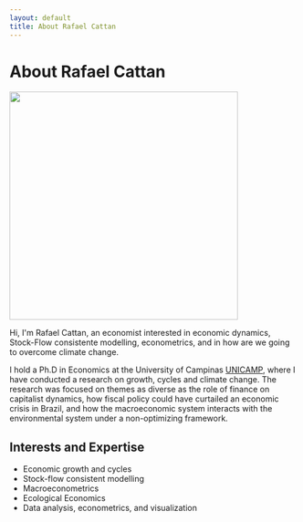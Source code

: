 ```yaml
---
layout: default
title: About Rafael Cattan
---
```


<div class="post">
	<h1 class="pageTitle">About Rafael Cattan</h1>
	<img src="{{ '/assets/img/CATTAN.jpg' }}" alt="" width="400">
	<p class="intro"> Hi, I'm Rafael Cattan, an economist interested in economic dynamics, Stock-Flow consistente modelling, econometrics, and in how are we going to overcome climate change. </p>
	<p>I hold a Ph.D in Economics at the University of Campinas <a href="https://www.eco.unicamp.br/">UNICAMP</a>, where I have conducted a research on growth, cycles and climate change. The research was focused on themes as diverse as the role of finance on capitalist dynamics, how fiscal policy could have curtailed an economic crisis in Brazil, and how the macroeconomic system interacts with the environmental system under a non-optimizing framework.</p>
	<h2>Interests and Expertise</h2>
	<ul>
		<li>Economic growth and cycles</li>
  		<li>Stock-flow consistent modelling</li>
  		<li>Macroeconometrics</li>
  		<li>Ecological Economics</li>
  		<li>Data analysis, econometrics, and visualization</li>
  	</ul>
</div>
